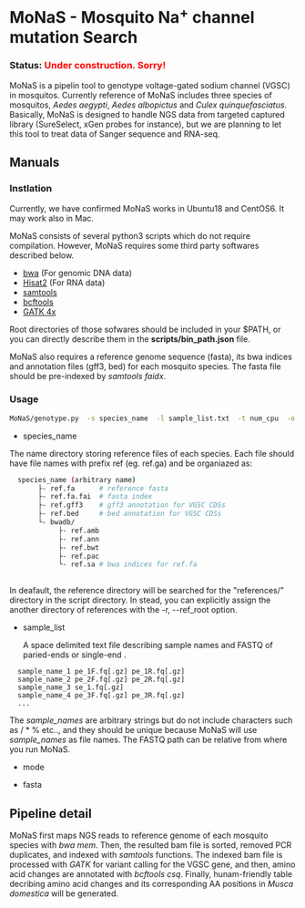 
MoNaS - **Mo**squito **Na**<sup>+</sup> channel mutation **S**earch
============================================================================

### Status: <font color="Red">Under construction. Sorry!</font>

MoNaS is a pipelin tool to genotype voltage-gated sodium channel (VGSC) in mosquitos.
Currently reference of MoNaS includes three species of mosquitos, *Aedes aegypti*, 
*Aedes albopictus* and *Culex quinquefasciatus*. Basically, MoNaS is designed to
handle NGS data from targeted captured library (SureSelect, xGen probes for instance), but we are planning to let this
tool to treat data of Sanger sequence and RNA-seq.

Manuals
-------

### Instlation

Currently, we have confirmed MoNaS works in Ubuntu18 and CentOS6. It may work also
in Mac. 

MoNaS consists of several python3 scripts which do not require compilation.
However, MoNaS requires some third party softwares described below.
- [bwa](https://github.com/lh3/bwa) (For genomic DNA data)
- [Hisat2](https://ccb.jhu.edu/software/hisat2/index.shtml) (For RNA data)
- [samtools](http://www.htslib.org/)
- [bcftools](http://www.htslib.org/)
- [GATK 4x](https://software.broadinstitute.org/gatk/)

Root directories of those sofwares should be included in your $PATH, or you can directly
describe them in the **scripts/bin_path.json** file.

MoNaS also requires a reference genome sequence (fasta), its bwa indices and annotation files 
(gff3, bed) for each mosquito species. The fasta file should be pre-indexed by *samtools faidx*. 

### Usage

```bash
MoNaS/genotype.py  -s species_name  -l sample_list.txt  -t num_cpu  -o out_dir
```
- species_name
  
The name directory storing reference files of each species. Each file should have file names with prefix ref (eg. ref.ga) and be
organiazed as:

```bash
  species_name (arbitrary name)
       ├- ref.fa      # reference fasta
       ├- ref.fa.fai  # fasta index
       ├- ref.gff3    # gff3 annotation for VGSC CDSs
       ├- ref.bed     # bed annotation for VGSC CDSs
       └- bwadb/
            ├- ref.amb
            ├- ref.ann
            ├- ref.bwt
            ├- ref.pac
            └- ref.sa # bwa indices for ref.fa
       
```
In deafault, the reference directory will be searched for the "references/" directory in the script directory. In stead, 
you can explicitly assign the another directory of references with the -r, --ref_root option.


- sample_list

  A space delimited text file describing sample names and FASTQ of paried-ends or single-end .

```
  sample_name_1 pe_1F.fq[.gz] pe_1R.fq[.gz]
  sample_name_2 pe_2F.fq[.gz] pe_2R.fq[.gz]
  sample_name_3 se_1.fq[.gz]
  sample_name_4 pe_3F.fq[.gz] pe_3R.fq[.gz]
  ...            
```

The *sample_names* are arbitrary strings but do not include characters such as / * \% etc.., and they should be unique because MoNaS will use *sample_names* as file names. The FASTQ path can be relative from where you run MoNaS.

- mode

- fasta



Pipeline detail
--------------

MoNaS first maps NGS reads to reference genome of each mosquito species with *bwa mem*. 
Then, the resulted bam file is sorted, removed PCR duplicates, and indexed with *samtools* 
functions. The indexed bam file is processed with *GATK* for variant calling for the VGSC gene,
and then, amino acid changes are annotated with *bcftools csq*. Finally, hunam-friendly table
decribing amino acid changes and its corresponding AA positions in *Musca domestica* will be
generated.

